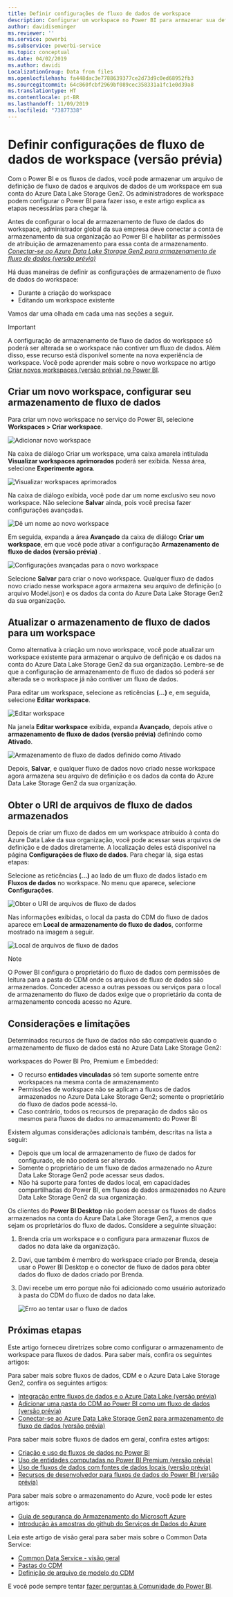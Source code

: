 ```yaml
---
title: Definir configurações de fluxo de dados de workspace
description: Configurar um workspace no Power BI para armazenar sua definição de fluxo de dados e arquivos de dados no Azure Data Lake Storage Gen2
author: davidiseminger
ms.reviewer: ''
ms.service: powerbi
ms.subservice: powerbi-service
ms.topic: conceptual
ms.date: 04/02/2019
ms.author: davidi
LocalizationGroup: Data from files
ms.openlocfilehash: fa448dac3e7788639377ce2d73d9c0ed68952fb3
ms.sourcegitcommit: 64c860fcbf2969bf089cec358331a1fc1e0d39a8
ms.translationtype: HT
ms.contentlocale: pt-BR
ms.lasthandoff: 11/09/2019
ms.locfileid: "73877338"
---
```

# <a name="configure-workspace-dataflow-settings-preview"></a>Definir configurações de fluxo de dados de workspace (versão prévia)

Com o Power BI e os fluxos de dados, você pode armazenar um arquivo de definição de fluxo de dados e arquivos de dados de um workspace em sua conta do Azure Data Lake Storage Gen2. Os administradores de workspace podem configurar o Power BI para fazer isso, e este artigo explica as etapas necessárias para chegar lá. 

Antes de configurar o local de armazenamento de fluxo de dados do workspace, administrador global da sua empresa deve conectar a conta de armazenamento da sua organização ao Power BI e habilitar as permissões de atribuição de armazenamento para essa conta de armazenamento. *[Conectar-se ao Azure Data Lake Storage Gen2 para armazenamento de fluxo de dados (versão prévia)](service-dataflows-connect-azure-data-lake-storage-gen2.md)* 

Há duas maneiras de definir as configurações de armazenamento de fluxo de dados do workspace: 

* Durante a criação do workspace
* Editando um workspace existente

Vamos dar uma olhada em cada uma nas seções a seguir. 

> [!IMPORTANT]
> A configuração de armazenamento de fluxo de dados do workspace só poderá ser alterada se o workspace não contiver um fluxo de dados. Além disso, esse recurso está disponível somente na nova experiência de workspace. Você pode aprender mais sobre o novo workspace no artigo [Criar novos workspaces (versão prévia) no Power BI](service-create-the-new-workspaces.md).

## <a name="create-a-new-workspace-configure-its-dataflow-storage"></a>Criar um novo workspace, configurar seu armazenamento de fluxo de dados

Para criar um novo workspace no serviço do Power BI, selecione **Workspaces > Criar workspace**.

![Adicionar novo workspace](media/service-dataflows-configure-workspace-storage-settings/dataflow-storage-settings_01.jpg)

Na caixa de diálogo Criar um workspace, uma caixa amarela intitulada **Visualizar workspaces aprimorados** poderá ser exibida. Nessa área, selecione **Experimente agora**.

![Visualizar workspaces aprimorados](media/service-dataflows-configure-workspace-storage-settings/dataflow-storage-settings_02.jpg)

Na caixa de diálogo exibida, você pode dar um nome exclusivo seu novo workspace. Não selecione **Salvar** ainda, pois você precisa fazer configurações avançadas.

![Dê um nome ao novo workspace](media/service-dataflows-configure-workspace-storage-settings/dataflow-storage-settings_03.jpg)

Em seguida, expanda a área **Avançado** da caixa de diálogo **Criar um workspace**, em que você pode ativar a configuração **Armazenamento de fluxo de dados (versão prévia)** .

![Configurações avançadas para o novo workspace](media/service-dataflows-configure-workspace-storage-settings/dataflow-storage-settings_04.jpg)

Selecione **Salvar** para criar o novo workspace. Qualquer fluxo de dados novo criado nesse workspace agora armazena seu arquivo de definição (o arquivo Model.json) e os dados da conta do Azure Data Lake Storage Gen2 da sua organização. 

## <a name="update-dataflow-storage-for-an-existing-workspace"></a>Atualizar o armazenamento de fluxo de dados para um workspace

Como alternativa à criação um novo workspace, você pode atualizar um workspace existente para armazenar o arquivo de definição e os dados na conta do Azure Data Lake Storage Gen2 da sua organização. Lembre-se de que a configuração de armazenamento de fluxo de dados só poderá ser alterada se o workspace já não contiver um fluxo de dados.

Para editar um workspace, selecione as reticências **(...)** e, em seguida, selecione **Editar workspace**. 

![Editar workspace](media/service-dataflows-configure-workspace-storage-settings/dataflow-storage-settings_05.jpg)

Na janela **Editar workspace** exibida, expanda **Avançado**, depois ative o **armazenamento de fluxo de dados (versão prévia)** definindo como **Ativado**. 

![Armazenamento de fluxo de dados definido como Ativado](media/service-dataflows-configure-workspace-storage-settings/dataflow-storage-settings_06.jpg)

Depois, **Salvar**, e qualquer fluxo de dados novo criado nesse workspace agora armazena seu arquivo de definição e os dados da conta do Azure Data Lake Storage Gen2 da sua organização.


## <a name="get-the-uri-of-stored-dataflow-files"></a>Obter o URI de arquivos de fluxo de dados armazenados

Depois de criar um fluxo de dados em um workspace atribuído à conta do Azure Data Lake da sua organização, você pode acessar seus arquivos de definição e de dados diretamente. A localização deles está disponível na página **Configurações de fluxo de dados**. Para chegar lá, siga estas etapas:

Selecione as reticências **(...)**  ao lado de um fluxo de dados listado em **Fluxos de dados** no workspace. No menu que aparece, selecione **Configurações**.

![Obter o URI de arquivos de fluxo de dados](media/service-dataflows-configure-workspace-storage-settings/dataflow-storage-settings_07.jpg)

Nas informações exibidas, o local da pasta do CDM do fluxo de dados aparece em **Local de armazenamento do fluxo de dados**, conforme mostrado na imagem a seguir.

![Local de arquivos de fluxo de dados](media/service-dataflows-configure-workspace-storage-settings/dataflow-storage-settings_08.jpg)

> [!NOTE]
> O Power BI configura o proprietário do fluxo de dados com permissões de leitura para a pasta do CDM onde os arquivos de fluxo de dados são armazenados. Conceder acesso a outras pessoas ou serviços para o local de armazenamento do fluxo de dados exige que o proprietário da conta de armazenamento conceda acesso no Azure.



## <a name="considerations-and-limitations"></a>Considerações e limitações

Determinados recursos de fluxo de dados não são compatíveis quando o armazenamento de fluxo de dados está no Azure Data Lake Storage Gen2: 

workspaces do Power BI Pro, Premium e Embedded:
* O recurso **entidades vinculadas** só tem suporte somente entre workspaces na mesma conta de armazenamento
* Permissões de workspace não se aplicam a fluxos de dados armazenados no Azure Data Lake Storage Gen2; somente o proprietário do fluxo de dados pode acessá-lo.
* Caso contrário, todos os recursos de preparação de dados são os mesmos para fluxos de dados no armazenamento do Power BI


Existem algumas considerações adicionais também, descritas na lista a seguir:

* Depois que um local de armazenamento de fluxo de dados for configurado, ele não poderá ser alterado.
* Somente o proprietário de um fluxo de dados armazenado no Azure Data Lake Storage Gen2 pode acessar seus dados.
* Não há suporte para fontes de dados local, em capacidades compartilhadas do Power BI, em fluxos de dados armazenados no Azure Data Lake Storage Gen2 da sua organização.

Os clientes do **Power BI Desktop** não podem acessar os fluxos de dados armazenados na conta do Azure Data Lake Storage Gen2, a menos que sejam os proprietários do fluxo de dados. Considere a seguinte situação:

1.  Brenda cria um workspace e o configura para armazenar fluxos de dados no data lake da organização.
2.  Davi, que também é membro do workspace criado por Brenda, deseja usar o Power BI Desktop e o conector de fluxo de dados para obter dados do fluxo de dados criado por Brenda.
3.  Davi recebe um erro porque não foi adicionado como usuário autorizado à pasta do CDM do fluxo de dados no data lake.

    ![Erro ao tentar usar o fluxo de dados](media/service-dataflows-configure-workspace-storage-settings/dataflow-storage-settings_08.jpg)


## <a name="next-steps"></a>Próximas etapas

Este artigo forneceu diretrizes sobre como configurar o armazenamento de workspace para fluxos de dados. Para saber mais, confira os seguintes artigos:

Para saber mais sobre fluxos de dados, CDM e o Azure Data Lake Storage Gen2, confira os seguintes artigos:

* [Integração entre fluxos de dados e o Azure Data Lake (versão prévia)](service-dataflows-azure-data-lake-integration.md)
* [Adicionar uma pasta do CDM ao Power BI como um fluxo de dados (versão prévia)](service-dataflows-add-cdm-folder.md)
* [Conectar-se ao Azure Data Lake Storage Gen2 para armazenamento de fluxo de dados (versão prévia)](service-dataflows-connect-azure-data-lake-storage-gen2.md)

Para saber mais sobre fluxos de dados em geral, confira estes artigos:

* [Criação e uso de fluxos de dados no Power BI](service-dataflows-create-use.md)
* [Uso de entidades computadas no Power BI Premium (versão prévia)](service-dataflows-computed-entities-premium.md)
* [Uso de fluxos de dados com fontes de dados locais (versão prévia)](service-dataflows-on-premises-gateways.md)
* [Recursos de desenvolvedor para fluxos de dados do Power BI (versão prévia)](service-dataflows-developer-resources.md)

Para saber mais sobre o armazenamento do Azure, você pode ler estes artigos:

* [Guia de segurança do Armazenamento do Microsoft Azure](https://docs.microsoft.com/azure/storage/common/storage-security-guide)
* [Introdução às amostras do github do Serviços de Dados do Azure](https://aka.ms/cdmadstutorial)

Leia este artigo de visão geral para saber mais sobre o Common Data Service:

* [Common Data Service - visão geral ](https://docs.microsoft.com/powerapps/common-data-model/overview)
* [Pastas do CDM](https://go.microsoft.com/fwlink/?linkid=2045304)
* [Definição de arquivo de modelo do CDM](https://go.microsoft.com/fwlink/?linkid=2045521)

E você pode sempre tentar [fazer perguntas à Comunidade do Power BI](https://community.powerbi.com/).
